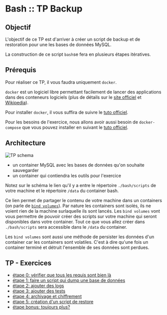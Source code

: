 # Bash :: TP Backup

## Objectif

L'objectif de ce TP est d'arriver à créer un script de backup et de restoration pour une les bases de données MySQL.

La construction de ce script `bash`se fera en plusieurs étapes itératives.


## Prérequis

Pour réaliser ce TP, il vous faudra uniquement `docker`.

`docker` est un logiciel libre permettant facilement de lancer des applications dans des conteneurs logiciels (plus de détails sur le [site officiel](https://www.docker.com/) et [Wikipedia](https://fr.wikipedia.org/wiki/Docker_%28logiciel%29)).

Pour installer `docker`, il vous suffira de suivre le [tuto officiel](https://docs.docker.com/install/).

Pour les besoins de l'exercice, nous allons avoir aussi besoin de `docker-compose` que vous pouvez installer en suivant le [tuto officiel](https://docs.docker.com/compose/install/).

## Architecture

![TP schema](https://go.gliffy.com/go/share/image/s2ur1f0tgt2ndn3w6bxb.png?utm_medium=live-embed&utm_source=custom)

* un container MySQL avec les bases de données qu'on souhaite sauvegarder
* un container qui contiendra les outils pour l'exercice

Notez sur le schéma le lien qu'il y a entre le répertoire `./bash/scripts` de votre machine et le répertoire `/data` du container bash.

Ce lien permet de partager le contenu de votre machine dans un containers (on parle de [`bind volumes`](https://docs.docker.com/storage/bind-mounts/)).
Par nature les containers sont isolés, ils ne voient rien de la machine surlaquelle ils sont lancés.
Les `bind volumes` vont vous permettre de pouvoir créer des scripts sur votre machine qui seront disponibles dans votre container.
Tout ce que vous allez créer dans `./bash/scripts` sera accessible dans le `/data` du container.

Les `bind volumes` sont aussi une méthode de persister les données d'un container car les containers sont volatiles.
C'est à dire qu'une fois un container terminé et détruit l'ensemble de ses données sont perdues.


## TP - Exercices

* [étape 0: vérifier que tous les requis sont bien là](./tp/step_0-check.md)
* [étape 1: faire un script qui dump une base de données](./tp/step_1-dump_db.md)
* [étape 2: ajouter des logs](./tp/step_2-log.md)
* [étape 3: ajouter des tests](./tp/step_3-test.md)
* [étape 4: archivage et chiffrement](./tp/step_4-archive.md)
* [étape 5: création d'un script de restore](./tp/step_5-restore.md)
* [étape bonus: toujours plus?](./tp/step_bonus.md)
